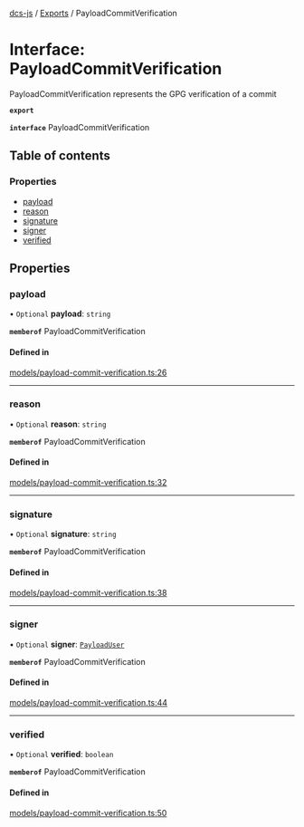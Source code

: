 [dcs-js](../README.md) / [Exports](../modules.md) / PayloadCommitVerification

# Interface: PayloadCommitVerification

PayloadCommitVerification represents the GPG verification of a commit

**`export`**

**`interface`** PayloadCommitVerification

## Table of contents

### Properties

- [payload](PayloadCommitVerification.md#payload)
- [reason](PayloadCommitVerification.md#reason)
- [signature](PayloadCommitVerification.md#signature)
- [signer](PayloadCommitVerification.md#signer)
- [verified](PayloadCommitVerification.md#verified)

## Properties

### <a id="payload" name="payload"></a> payload

• `Optional` **payload**: `string`

**`memberof`** PayloadCommitVerification

#### Defined in

[models/payload-commit-verification.ts:26](https://github.com/unfoldingWord/dcs-js/blob/c677a54/models/payload-commit-verification.ts#L26)

___

### <a id="reason" name="reason"></a> reason

• `Optional` **reason**: `string`

**`memberof`** PayloadCommitVerification

#### Defined in

[models/payload-commit-verification.ts:32](https://github.com/unfoldingWord/dcs-js/blob/c677a54/models/payload-commit-verification.ts#L32)

___

### <a id="signature" name="signature"></a> signature

• `Optional` **signature**: `string`

**`memberof`** PayloadCommitVerification

#### Defined in

[models/payload-commit-verification.ts:38](https://github.com/unfoldingWord/dcs-js/blob/c677a54/models/payload-commit-verification.ts#L38)

___

### <a id="signer" name="signer"></a> signer

• `Optional` **signer**: [`PayloadUser`](PayloadUser.md)

**`memberof`** PayloadCommitVerification

#### Defined in

[models/payload-commit-verification.ts:44](https://github.com/unfoldingWord/dcs-js/blob/c677a54/models/payload-commit-verification.ts#L44)

___

### <a id="verified" name="verified"></a> verified

• `Optional` **verified**: `boolean`

**`memberof`** PayloadCommitVerification

#### Defined in

[models/payload-commit-verification.ts:50](https://github.com/unfoldingWord/dcs-js/blob/c677a54/models/payload-commit-verification.ts#L50)
